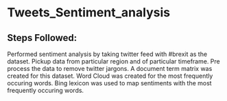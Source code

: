 # Tweets_Sentiment_analysis
## Steps Followed:
Performed sentiment analysis by taking twitter feed with #brexit as the dataset.
Pickup data from particular region and of particular timeframe.
Pre process the data to remove twitter jargons.
A document term matrix was created for this dataset.
Word Cloud was created for the most frequently occuring words.
Bing lexicon was used to map sentiments with the most frequently occuring words.
